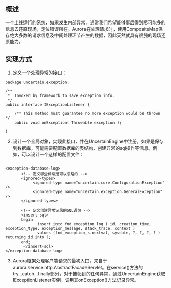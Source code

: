 ## 概述 ##
一个上线运行的系统，如果发生内部异常，通常我们希望能够事后得到尽可能多的信息去还原现场，定位错误所在。Aurora在处理请求时，使用CompositeMap保存绝大多数的请求信息及中间处理环节产生的数据，因此天然就具有很强的现场还原能力。

## 实现方式 ##

1. 定义一个处理异常的接口：
```
package uncertain.exception;

/**
 *  Invoked by framework to save exception info.  
 */
public interface IExceptionListener {
    
    /** This method must guarantee no more exception would be thrown */ 
    public void onException( Throwable exception );

}
```

2. 设计一个全局对象，实现此接口，并在UncertainEngine中注册。如果是保存到数据库，可能需要配置数据库的表结构，创建异常的sql操作等信息。例如，可以设计一个这样的配置文件：

```

<exception-database-log>
       <!-- 定义哪些异常是可以忽略的 -->
       <ignored-types>
            <ignored-type name="uncertain.core.ConfigurationException" />
            <ignored-type name="uncertain.exception.GeneralException" />
       </ignored-types>
       
       <!-- 定义创建异常记录的SQL语句 -->
       <insert-sql>
       begin
              insert into fnd_exception log ( id, creation_time, exception_type, exception_message, stack_trace, context )
              values (fnd_exception_s.nextval, sysdate, ?, ?, ?, ? ) returning id into ?;
       end;
        </insert-sql>
</exception-database-log>

```

3. Aurora框架处理客户端请求的最初入口，来自于aurora.service.http.AbstractFacadeServlet。在service()方法的try...catch...finally部分，对于捕获到的任何异常，通过UncertainEngine获取IExceptionListener实例，调用其onException()方法记录异常。